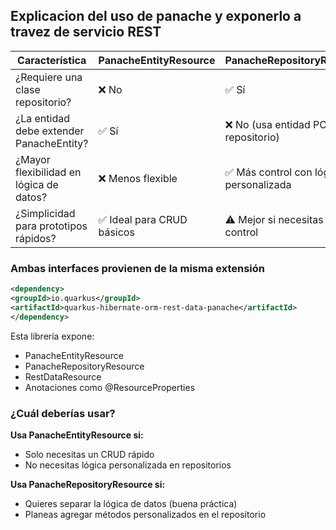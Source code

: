 ## Explicacion del uso de panache y exponerlo a travez de servicio REST

| Característica                           | PanacheEntityResource     | PanacheRepositoryResource              |
|------------------------------------------|---------------------------|----------------------------------------|
| ¿Requiere una clase repositorio?         | ❌ No                      | ✅ Sí                                   |
| ¿La entidad debe extender PanacheEntity? | ✅ Sí                      | ❌ No (usa entidad POJO + repositorio)  |
| ¿Mayor flexibilidad en lógica de datos?  | ❌ Menos flexible          | ✅ Más control con lógica personalizada |
| ¿Simplicidad para prototipos rápidos?    | ✅ Ideal para CRUD básicos | ⚠️ Mejor si necesitas más control      |


### **Ambas interfaces provienen de la misma extensión**
``` xml
<dependency>
<groupId>io.quarkus</groupId>
<artifactId>quarkus-hibernate-orm-rest-data-panache</artifactId>
</dependency>
```

Esta librería expone:
- PanacheEntityResource 
- PanacheRepositoryResource 
- RestDataResource 
- Anotaciones como @ResourceProperties

### **¿Cuál deberías usar?**

**Usa PanacheEntityResource si:**

- Solo necesitas un CRUD rápido
- No necesitas lógica personalizada en repositorios

**Usa PanacheRepositoryResource si:**

- Quieres separar la lógica de datos (buena práctica)
- Planeas agregar métodos personalizados en el repositorio

